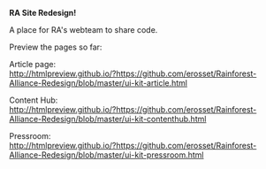 <strong>RA Site Redesign!</strong>

A place for RA's webteam to share code. 

Preview the pages so far: 

Article page:<br>
http://htmlpreview.github.io/?https://github.com/erosset/Rainforest-Alliance-Redesign/blob/master/ui-kit-article.html

Content Hub:<br>
http://htmlpreview.github.io/?https://github.com/erosset/Rainforest-Alliance-Redesign/blob/master/ui-kit-contenthub.html

Pressroom:<br>
http://htmlpreview.github.io/?https://github.com/erosset/Rainforest-Alliance-Redesign/blob/master/ui-kit-pressroom.html
